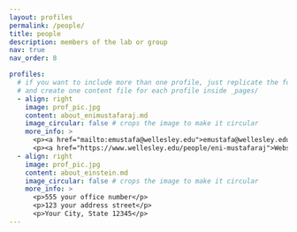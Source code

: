 ```yaml
---
layout: profiles
permalink: /people/
title: people
description: members of the lab or group
nav: true
nav_order: 8

profiles:
  # if you want to include more than one profile, just replicate the following block
  # and create one content file for each profile inside _pages/
  - align: right
    image: prof_pic.jpg
    content: about_enimustafaraj.md
    image_circular: false # crops the image to make it circular
    more_info: >
      <p><a href="mailto:emustafa@wellesley.edu">emustafa@wellesley.edu</a></p>
      <p><a href="https://www.wellesley.edu/people/eni-mustafaraj">Website</a></p>
  - align: right
    image: prof_pic.jpg
    content: about_einstein.md
    image_circular: false # crops the image to make it circular
    more_info: >
      <p>555 your office number</p>
      <p>123 your address street</p>
      <p>Your City, State 12345</p>
---
```

